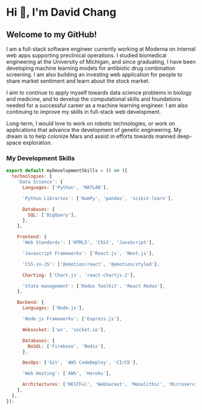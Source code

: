 # Hi 👋, I'm David Chang

## Welcome to my GitHub!

I am a full-stack software engineer currently working at Moderna on internal web apps supporting preclinical operations. I studied biomedical engineering at the University of Michigan, and since graduating, I have been developing machine learning models for antibiotic drug combination screening. I am also building an investing web application for people to share market sentiment and learn about the stock market.

I aim to continue to apply myself towards data science problems in biology and medicine, and to develop the computational skills and foundations needed for a successful career as a machine learning engineer. I am also continuing to improve my skills in full-stack web development.

Long-term, I would love to work on robotic technologies, or work on applications that advance the development of genetic engineering. My dream is to help colonize Mars and assist in efforts towards manned deep-space exploration.

### My Development Skills

```javascript
export default myDevelopmentSkills = () => ({
  technologies: {
    'Data Science': {
      Languages: ['Python', 'MATLAB'],

      'Python Libraries': ['NumPy', 'pandas', 'scikit-learn'],

      Databases: {
        SQL: ['BigQuery'],
      },
    },

    Frontend: {
      'Web Standards': ['HTML5', 'CSS3', 'JavaScript'],

      'Javascript Frameworks': ['React.js', 'Next.js'],

      'CSS-in-JS': ['@emotion/react', '@emotion/styled'],

      Charting: ['Chart.js', 'react-chartjs-2'],

      'State management': ['Redux Toolkit', 'React Redux'],
    },

    Backend: {
      Languages: ['Node.js'],

      'Node.js Frameworks': ['Express.js'],

      Websocket: ['ws', 'socket.io'],

      Databases: {
        NoSQL: ['Firebase', 'Redis'],
      },

      DevOps: ['Git', 'AWS CodeDeploy', 'CI/CD'],

      'Web Hosting': ['AWS', 'Heroku'],

      Architectures: ['RESTFul', 'WebSocket', 'Monolithic', 'Microservices'],
    },
  },
});
```
